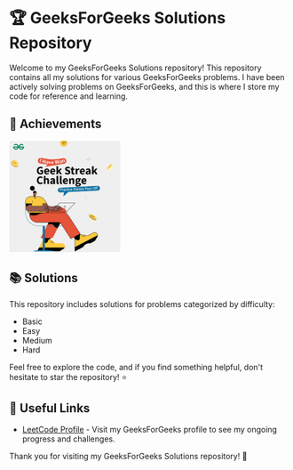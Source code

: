 # 🏆 GeeksForGeeks Solutions Repository

Welcome to my GeeksForGeeks Solutions repository! This repository contains all my solutions for various GeeksForGeeks problems. I have been actively solving problems on GeeksForGeeks, and this is where I store my code for reference and learning.

## 🌟 Achievements

<img src="./gee-streak-challenge.png" alt="30 day gfg Badge" width="200"/>

## 📚 Solutions
This repository includes solutions for problems categorized by difficulty:
- Basic
- Easy
- Medium
- Hard

Feel free to explore the code, and if you find something helpful, don't hesitate to star the repository! ⭐

## 🔗 Useful Links
- [LeetCode Profile](https://www.geeksforgeeks.org/user/khagendra_1/) - Visit my GeeksForGeeks profile to see my ongoing progress and challenges.

Thank you for visiting my GeeksForGeeks Solutions repository! 🚀
